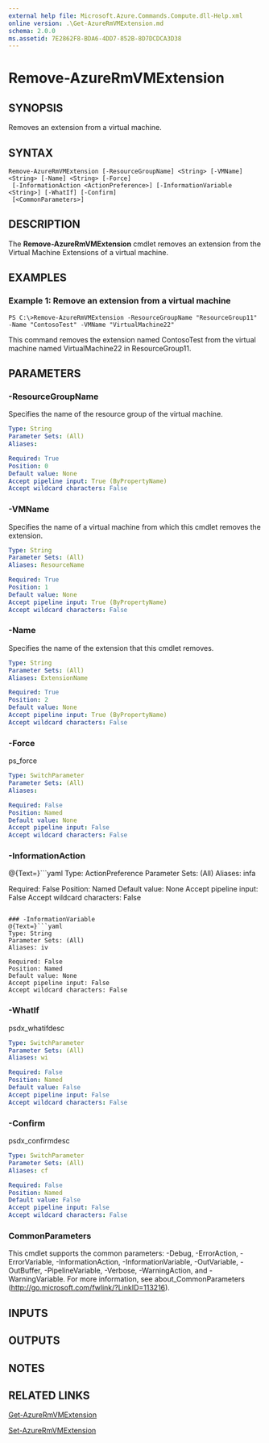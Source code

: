 ```yaml
---
external help file: Microsoft.Azure.Commands.Compute.dll-Help.xml
online version: .\Get-AzureRmVMExtension.md
schema: 2.0.0
ms.assetid: 7E2862F8-BDA6-4DD7-852B-8D7DCDCA3D38
---
```


# Remove-AzureRmVMExtension

## SYNOPSIS
Removes an extension from a virtual machine.

## SYNTAX

```
Remove-AzureRmVMExtension [-ResourceGroupName] <String> [-VMName] <String> [-Name] <String> [-Force]
 [-InformationAction <ActionPreference>] [-InformationVariable <String>] [-WhatIf] [-Confirm]
 [<CommonParameters>]
```

## DESCRIPTION
The **Remove-AzureRmVMExtension** cmdlet removes an extension from the Virtual Machine Extensions of a virtual machine.

## EXAMPLES

### Example 1: Remove an extension from a virtual machine
```
PS C:\>Remove-AzureRmVMExtension -ResourceGroupName "ResourceGroup11" -Name "ContosoTest" -VMName "VirtualMachine22"
```

This command removes the extension named ContosoTest from the virtual machine named VirtualMachine22 in ResourceGroup11.

## PARAMETERS

### -ResourceGroupName
Specifies the name of the resource group of the virtual machine.

```yaml
Type: String
Parameter Sets: (All)
Aliases: 

Required: True
Position: 0
Default value: None
Accept pipeline input: True (ByPropertyName)
Accept wildcard characters: False
```

### -VMName
Specifies the name of a virtual machine from which this cmdlet removes the extension.

```yaml
Type: String
Parameter Sets: (All)
Aliases: ResourceName

Required: True
Position: 1
Default value: None
Accept pipeline input: True (ByPropertyName)
Accept wildcard characters: False
```

### -Name
Specifies the name of the extension that this cmdlet removes.

```yaml
Type: String
Parameter Sets: (All)
Aliases: ExtensionName

Required: True
Position: 2
Default value: None
Accept pipeline input: True (ByPropertyName)
Accept wildcard characters: False
```

### -Force
ps_force

```yaml
Type: SwitchParameter
Parameter Sets: (All)
Aliases: 

Required: False
Position: Named
Default value: None
Accept pipeline input: False
Accept wildcard characters: False
```

### -InformationAction
@{Text=}```yaml
Type: ActionPreference
Parameter Sets: (All)
Aliases: infa

Required: False
Position: Named
Default value: None
Accept pipeline input: False
Accept wildcard characters: False
```

### -InformationVariable
@{Text=}```yaml
Type: String
Parameter Sets: (All)
Aliases: iv

Required: False
Position: Named
Default value: None
Accept pipeline input: False
Accept wildcard characters: False
```

### -WhatIf
psdx_whatifdesc

```yaml
Type: SwitchParameter
Parameter Sets: (All)
Aliases: wi

Required: False
Position: Named
Default value: False
Accept pipeline input: False
Accept wildcard characters: False
```

### -Confirm
psdx_confirmdesc

```yaml
Type: SwitchParameter
Parameter Sets: (All)
Aliases: cf

Required: False
Position: Named
Default value: False
Accept pipeline input: False
Accept wildcard characters: False
```

### CommonParameters
This cmdlet supports the common parameters: -Debug, -ErrorAction, -ErrorVariable, -InformationAction, -InformationVariable, -OutVariable, -OutBuffer, -PipelineVariable, -Verbose, -WarningAction, and -WarningVariable. For more information, see about_CommonParameters (http://go.microsoft.com/fwlink/?LinkID=113216).

## INPUTS

## OUTPUTS

## NOTES

## RELATED LINKS

[Get-AzureRmVMExtension](.\Get-AzureRmVMExtension.md)

[Set-AzureRmVMExtension](.\Set-AzureRmVMExtension.md)


